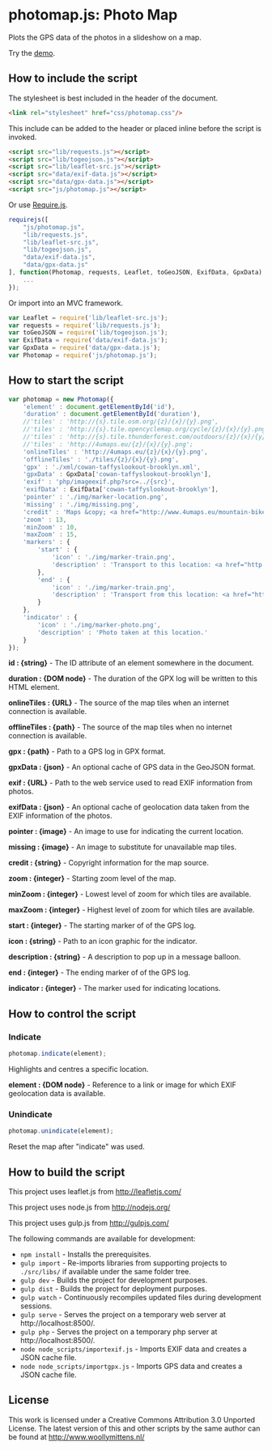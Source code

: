 # photomap.js: Photo Map

Plots the GPS data of the photos in a slideshow on a map.

Try the <a href="http://www.woollymittens.nl/default.php?url=useful-photomap">demo</a>.

## How to include the script

The stylesheet is best included in the header of the document.

```html
<link rel="stylesheet" href="css/photomap.css"/>
```

This include can be added to the header or placed inline before the script is invoked.

```html
<script src="lib/requests.js"></script>
<script src="lib/togeojson.js"></script>
<script src="lib/leaflet-src.js"></script>
<script src="data/exif-data.js"></script>
<script src="data/gpx-data.js"></script>
<script src="js/photomap.js"></script>
```

Or use [Require.js](https://requirejs.org/).

```js
requirejs([
	"js/photomap.js",
	"lib/requests.js",
	"lib/leaflet-src.js",
	"lib/togeojson.js",
	"data/exif-data.js",
	"data/gpx-data.js"
], function(Photomap, requests, Leaflet, toGeoJSON, ExifData, GpxData) {
	...
});
```

Or import into an MVC framework.

```js
var Leaflet = require('lib/leaflet-src.js');
var requests = require('lib/requests.js');
var toGeoJSON = require('lib/togeojson.js');
var ExifData = require('data/exif-data.js');
var GpxData = require('data/gpx-data.js');
var Photomap = require('js/photomap.js');
```

## How to start the script

```javascript
var photomap = new Photomap({
	'element' : document.getElementById('id'),
	'duration' : document.getElementById('duration'),
	//'tiles' : 'http://{s}.tile.osm.org/{z}/{x}/{y}.png',
	//'tiles' : 'http://{s}.tile.opencyclemap.org/cycle/{z}/{x}/{y}.png',
	//'tiles' : 'http://{s}.tile.thunderforest.com/outdoors/{z}/{x}/{y}.png',
	//'tiles' : 'http://4umaps.eu/{z}/{x}/{y}.png';
	'onlineTiles' : 'http://4umaps.eu/{z}/{x}/{y}.png',
	'offlineTiles' : './tiles/{z}/{x}/{y}.png',
	'gpx' : './xml/cowan-taffyslookout-brooklyn.xml',
	'gpxData' : GpxData['cowan-taffyslookout-brooklyn'],
	'exif' : 'php/imageexif.php?src=../{src}',
	'exifData' : ExifData['cowan-taffyslookout-brooklyn'],
	'pointer' : './img/marker-location.png',
	'missing' : './img/missing.png',
	'credit' : 'Maps &copy; <a href="http://www.4umaps.eu/mountain-bike-hiking-bicycle-outdoor-topographic-map.htm" target="_blank">4UMaps</a>, Data &copy; <a href="http://www.openstreetmap.org/copyright" target="_blank">OpenStreetMap</a> and contributors, CC BY-SA',
	'zoom' : 13,
	'minZoom' : 10,
	'maxZoom' : 15,
	'markers' : {
		'start' : {
			'icon' : './img/marker-train.png',
			'description' : 'Transport to this location: <a href="http://131500.com.au">131500.com.au</a>'
		},
		'end' : {
			'icon' : './img/marker-train.png',
			'description' : 'Transport from this location: <a href="http://131500.com.au">131500.com.au</a>'
		}
	},
	'indicator' : {
		'icon' : './img/marker-photo.png',
		'description' : 'Photo taken at this location.'
	}
});
```

**id : {string}** - The ID attribute of an element somewhere in the document.

**duration : {DOM node}** - The duration of the GPX log will be written to this HTML element.

**onlineTiles : {URL}** - The source of the map tiles when an internet connection is available.

**offlineTiles : {path}** - The source of the map tiles when no internet connection is available.

**gpx : {path}** - Path to a GPS log in GPX format.

**gpxData : {json}** - An optional cache of GPS data in the GeoJSON format.

**exif : {URL}** - Path to the web service used to read EXIF information from photos.

**exifData : {json}** - An optional cache of geolocation data taken from the EXIF information of the photos.

**pointer : {image}** - An image to use for indicating the current location.

**missing : {image}** - An image to substitute for unavailable map tiles.

**credit : {string}** - Copyright information for the map source.

**zoom : {integer}** - Starting zoom level of the map.

**minZoom : {integer}** - Lowest level of zoom for which tiles are available.

**maxZoom : {integer}** - Highest level of zoom for which tiles are available.

**start : {integer}** - The starting marker of of the GPS log.

**icon : {string}** - Path to an icon graphic for the indicator.

**description : {string}** - A description to pop up in a message balloon.

**end : {integer}** - The ending marker of of the GPS log.

**indicator : {integer}** - The marker used for indicating locations.

## How to control the script

### Indicate

```javascript
photomap.indicate(element);
```

Highlights and centres a specific location.

**element : {DOM node}** - Reference to a link or image for which EXIF geolocation data is available.

### Unindicate

```javascript
photomap.unindicate(element);
```

Reset the map after "indicate" was used.

## How to build the script

This project uses leaflet.js from http://leafletjs.com/

This project uses node.js from http://nodejs.org/

This project uses gulp.js from http://gulpjs.com/

The following commands are available for development:
+ `npm install` - Installs the prerequisites.
+ `gulp import` - Re-imports libraries from supporting projects to `./src/libs/` if available under the same folder tree.
+ `gulp dev` - Builds the project for development purposes.
+ `gulp dist` - Builds the project for deployment purposes.
+ `gulp watch` - Continuously recompiles updated files during development sessions.
+ `gulp serve` - Serves the project on a temporary web server at http://localhost:8500/.
+ `gulp php` - Serves the project on a temporary php server at http://localhost:8500/.
+ `node node_scripts/importexif.js` - Imports EXIF data and creates a JSON cache file.
+ `node node_scripts/importgpx.js` - Imports GPS data and creates a JSON cache file.

## License

This work is licensed under a Creative Commons Attribution 3.0 Unported License. The latest version of this and other scripts by the same author can be found at http://www.woollymittens.nl/
